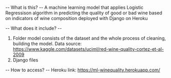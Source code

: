 -- What is this? -- 
A machine learning model that applies Logistic Regressison algorithm in predicting the quality of good or bad wine based on indicators of wine composition
deployed with Django on Heroku

-- What does it include? --
1. Folder model consists of the dataset and the whole process of cleaning, building the model.
Data source: https://www.kaggle.com/datasets/uciml/red-wine-quality-cortez-et-al-2009
2. Django files

-- How to access? -- 
Heroku link: https://ml-winequality.herokuapp.com/
